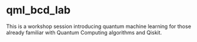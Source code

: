 # qml_bcd_lab
This is a workshop session introducing quantum machine learning for those already familiar with Quantum Computing algorithms and Qiskit.
